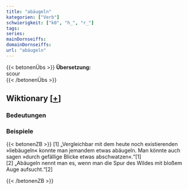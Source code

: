 ```yaml
---
title: "abäugeln"
kategorien: ["Verb"]
schwierigkeit: ["k0", "h_", "r_"]
tags:
series:
mainDornseiffs:
domainDornseiffs:
url: "abäugeln"
---
```


{{< betonenÜbs >}}
**Übersetzung:**  
scour  
{{< /betonenÜbs >}}

## Wiktionary [[+](https://de.wiktionary.org/wiki/abäugeln)]

### Bedeutungen

### Beispiele
{{< betonenZB >}}
[1] „Vergleichbar mit dem heute noch existierenden »liebäugeln« konnte man jemandem etwas abäugeln. Man könnte auch sagen »durch gefällige Blicke etwas abschwatzen«.“[1]  
[2] „Abäugeln nennt man es, wenn man die Spur des Wildes mit bloßem Auge aufsucht.“[2]  

{{< /betonenZB >}}

